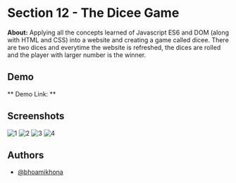 
# Section 12 - The Dicee Game

**About:**  Applying all the concepts learned of Javascript ES6 and DOM (along with HTML and CSS) into a website and creating a game called dicee. There are two dices and everytime the website is refreshed, the dices are rolled and the player with larger number is the winner.

## Demo

** Demo Link: **

## Screenshots
![1](https://user-images.githubusercontent.com/50435319/203299991-bdeb93f3-523e-4d50-9218-9b71de8b5daf.PNG)
![2](https://user-images.githubusercontent.com/50435319/203299999-baa4d06d-19fc-4d00-9f63-5541d67298d4.PNG)
![3](https://user-images.githubusercontent.com/50435319/203300005-e48035e5-22d1-4013-9b37-999bcadcd4b4.PNG)
![4](https://user-images.githubusercontent.com/50435319/203300009-2713bd9c-18c7-41b7-a169-6f778fc2331a.PNG)

## Authors

- [@bhoamikhona](https://github.com/bhoamikhona)

